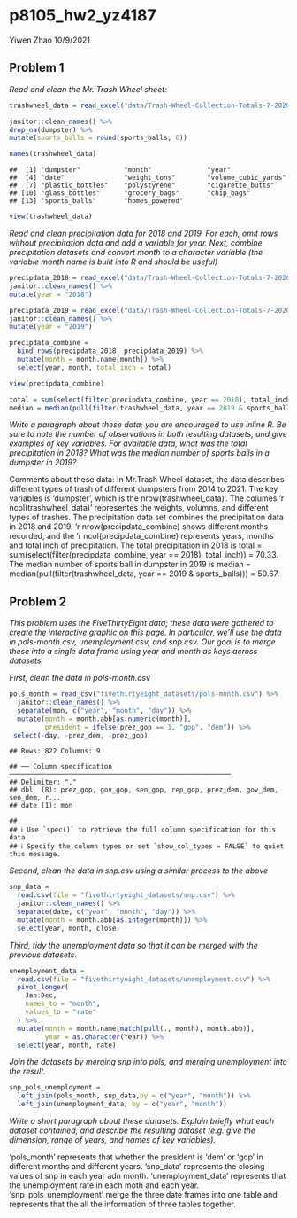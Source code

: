 p8105\_hw2\_yz4187
================
Yiwen Zhao
10/9/2021

## Problem 1

*Read and clean the Mr. Trash Wheel sheet:*

``` r
trashwheel_data = read_excel("data/Trash-Wheel-Collection-Totals-7-2020-2.xlsx", sheet = "Mr. Trash Wheel", range = "A2:N535", ) %>%                                                 

janitor::clean_names() %>% 
drop_na(dumpster) %>% 
mutate(sports_balls = round(sports_balls, 0))

names(trashwheel_data)
```

    ##  [1] "dumpster"           "month"              "year"              
    ##  [4] "date"               "weight_tons"        "volume_cubic_yards"
    ##  [7] "plastic_bottles"    "polystyrene"        "cigarette_butts"   
    ## [10] "glass_bottles"      "grocery_bags"       "chip_bags"         
    ## [13] "sports_balls"       "homes_powered"

``` r
view(trashwheel_data)
```

*Read and clean precipitation data for 2018 and 2019. For each, omit
rows without precipitation data and add a variable for year. Next,
combine precipitation datasets and convert month to a character variable
(the variable month.name is built into R and should be useful)*

``` r
precipdata_2018 = read_excel("data/Trash-Wheel-Collection-Totals-7-2020-2.xlsx", sheet = "2018 Precipitation", range = "A2:B14") %>% 
janitor::clean_names() %>% 
mutate(year = "2018")

precipdata_2019 = read_excel("data/Trash-Wheel-Collection-Totals-7-2020-2.xlsx", sheet = "2019 Precipitation", range = "A2:B14") %>% 
janitor::clean_names() %>% 
mutate(year = "2019")

precipdata_combine = 
  bind_rows(precipdata_2018, precipdata_2019) %>%
  mutate(month = month.name[month]) %>% 
  select(year, month, total_inch = total)

view(precipdata_combine)

total = sum(select(filter(precipdata_combine, year == 2018), total_inch))
median = median(pull(filter(trashwheel_data, year == 2019 & sports_balls)))
```

*Write a paragraph about these data; you are encouraged to use inline R.
Be sure to note the number of observations in both resulting datasets,
and give examples of key variables. For available data, what was the
total precipitation in 2018? What was the median number of sports balls
in a dumpster in 2019?*

Comments about these data: In Mr.Trash Wheel dataset, the data describes
different types of trash of different dumpsters from 2014 to 2021. The
key variables is ‘dumpster’, which is the nrow(trashwheel\_data)‘. The
columes ’r ncol(trashwheel\_data)’ representes the weights, volumns, and
different types of trashes. The precipitation data set combines the
precipitation data in 2018 and 2019. ’r nrow(precipdata\_combine) shows
different months recorded, and the ’r ncol(precipdata\_combine)
represents years, months and total inch of precipitation. The total
precipitation in 2018 is total = sum(select(filter(precipdata\_combine,
year == 2018), total\_inch)) = 70.33. The median number of sports ball
in dumpster in 2019 is median = median(pull(filter(trashwheel\_data,
year == 2019 & sports\_balls))) = 50.67.

## Problem 2

*This problem uses the FiveThirtyEight data; these data were gathered to
create the interactive graphic on this page. In particular, we’ll use
the data in pols-month.csv, unemployment.csv, and snp.csv. Our goal is
to merge these into a single data frame using year and month as keys
across datasets.*

*First, clean the data in pols-month.csv*

``` r
pols_month = read_csv("fivethirtyeight_datasets/pols-month.csv") %>%
  janitor::clean_names() %>%
  separate(mon, c("year", "month", "day")) %>%
  mutate(month = month.abb[as.numeric(month)],
         president = ifelse(prez_gop == 1, "gop", "dem")) %>%
 select(-day, -prez_dem, -prez_gop)
```

    ## Rows: 822 Columns: 9

    ## ── Column specification ────────────────────────────────────────────────────────
    ## Delimiter: ","
    ## dbl  (8): prez_gop, gov_gop, sen_gop, rep_gop, prez_dem, gov_dem, sen_dem, r...
    ## date (1): mon

    ## 
    ## ℹ Use `spec()` to retrieve the full column specification for this data.
    ## ℹ Specify the column types or set `show_col_types = FALSE` to quiet this message.

*Second, clean the data in snp.csv using a similar process to the above*

``` r
snp_data = 
  read.csv(file = "fivethirtyeight_datasets/snp.csv") %>% 
  janitor::clean_names() %>% 
  separate(date, c("year", "month", "day")) %>% 
  mutate(month = month.abb[as.integer(month)]) %>% 
  select(year, month, close)
```

*Third, tidy the unemployment data so that it can be merged with the
previous datasets.*

``` r
unemployment_data = 
  read.csv(file = "fivethirtyeight_datasets/unemployment.csv") %>% 
  pivot_longer(
    Jan:Dec,
    names_to = "month",
    values_to = "rate"
  ) %>% 
  mutate(month = month.name[match(pull(., month), month.abb)],
         year = as.character(Year)) %>% 
  select(year, month, rate)
```

*Join the datasets by merging snp into pols, and merging unemployment
into the result.*

``` r
snp_pols_unemployment = 
  left_join(pols_month, snp_data,by = c("year", "month")) %>% 
  left_join(unemployment_data, by = c("year", "month"))
```

*Write a short paragraph about these datasets. Explain briefly what each
dataset contained, and describe the resulting dataset (e.g. give the
dimension, range of years, and names of key variables).*

‘pols\_month’ represents that whether the president is ‘dem’ or ‘gop’ in
different months and different years. ‘snp\_data’ represents the closing
values of snp in each year adn month. ‘unemployment\_data’ represents
that the unemployment rate in each moth and each year.
‘snp\_pols\_unemployment’ merge the three date frames into one table and
represents that the all the information of three tables together.
